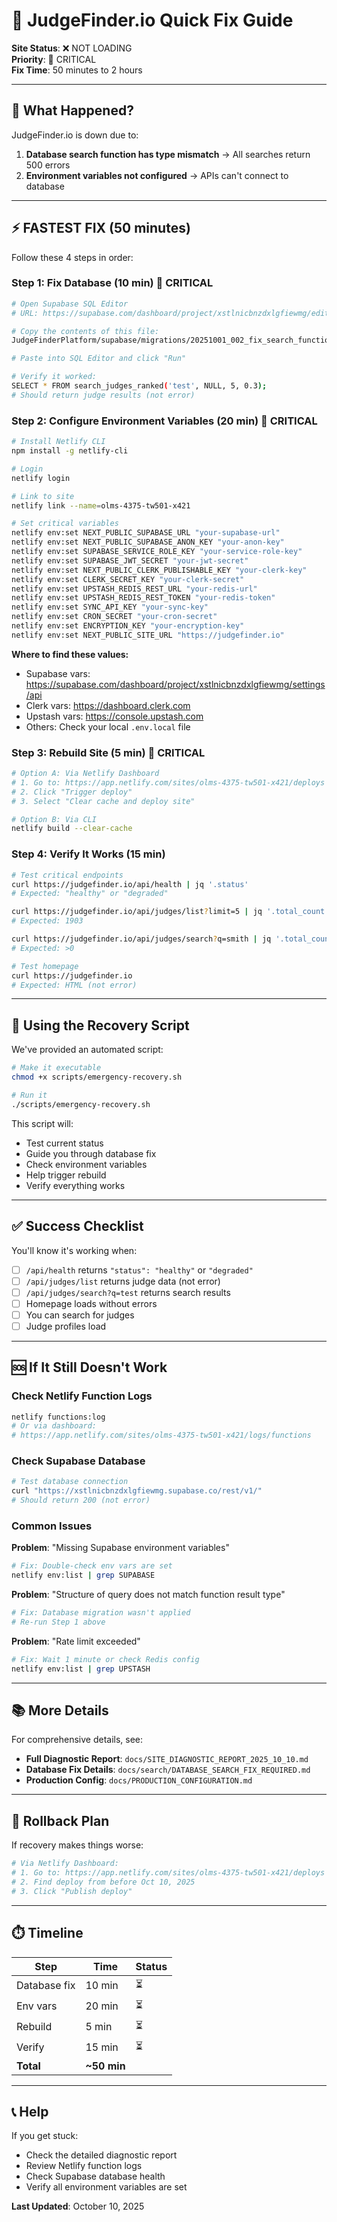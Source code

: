 # 🚨 JudgeFinder.io Quick Fix Guide

**Site Status**: ❌ NOT LOADING  
**Priority**: 🔴 CRITICAL  
**Fix Time**: 50 minutes to 2 hours

---

## 🎯 What Happened?

JudgeFinder.io is down due to:

1. **Database search function has type mismatch** → All searches return 500 errors
2. **Environment variables not configured** → APIs can't connect to database

---

## ⚡ FASTEST FIX (50 minutes)

Follow these 4 steps in order:

### Step 1: Fix Database (10 min) 🔴 CRITICAL

```bash
# Open Supabase SQL Editor
# URL: https://supabase.com/dashboard/project/xstlnicbnzdxlgfiewmg/editor

# Copy the contents of this file:
JudgeFinderPlatform/supabase/migrations/20251001_002_fix_search_function_return_type.sql

# Paste into SQL Editor and click "Run"

# Verify it worked:
SELECT * FROM search_judges_ranked('test', NULL, 5, 0.3);
# Should return judge results (not error)
```

### Step 2: Configure Environment Variables (20 min) 🔴 CRITICAL

```bash
# Install Netlify CLI
npm install -g netlify-cli

# Login
netlify login

# Link to site
netlify link --name=olms-4375-tw501-x421

# Set critical variables
netlify env:set NEXT_PUBLIC_SUPABASE_URL "your-supabase-url"
netlify env:set NEXT_PUBLIC_SUPABASE_ANON_KEY "your-anon-key"
netlify env:set SUPABASE_SERVICE_ROLE_KEY "your-service-role-key"
netlify env:set SUPABASE_JWT_SECRET "your-jwt-secret"
netlify env:set NEXT_PUBLIC_CLERK_PUBLISHABLE_KEY "your-clerk-key"
netlify env:set CLERK_SECRET_KEY "your-clerk-secret"
netlify env:set UPSTASH_REDIS_REST_URL "your-redis-url"
netlify env:set UPSTASH_REDIS_REST_TOKEN "your-redis-token"
netlify env:set SYNC_API_KEY "your-sync-key"
netlify env:set CRON_SECRET "your-cron-secret"
netlify env:set ENCRYPTION_KEY "your-encryption-key"
netlify env:set NEXT_PUBLIC_SITE_URL "https://judgefinder.io"
```

**Where to find these values:**

- Supabase vars: https://supabase.com/dashboard/project/xstlnicbnzdxlgfiewmg/settings/api
- Clerk vars: https://dashboard.clerk.com
- Upstash vars: https://console.upstash.com
- Others: Check your local `.env.local` file

### Step 3: Rebuild Site (5 min) 🔴 CRITICAL

```bash
# Option A: Via Netlify Dashboard
# 1. Go to: https://app.netlify.com/sites/olms-4375-tw501-x421/deploys
# 2. Click "Trigger deploy"
# 3. Select "Clear cache and deploy site"

# Option B: Via CLI
netlify build --clear-cache
```

### Step 4: Verify It Works (15 min)

```bash
# Test critical endpoints
curl https://judgefinder.io/api/health | jq '.status'
# Expected: "healthy" or "degraded"

curl https://judgefinder.io/api/judges/list?limit=5 | jq '.total_count'
# Expected: 1903

curl https://judgefinder.io/api/judges/search?q=smith | jq '.total_count'
# Expected: >0

# Test homepage
curl https://judgefinder.io
# Expected: HTML (not error)
```

---

## 🤖 Using the Recovery Script

We've provided an automated script:

```bash
# Make it executable
chmod +x scripts/emergency-recovery.sh

# Run it
./scripts/emergency-recovery.sh
```

This script will:

- Test current status
- Guide you through database fix
- Check environment variables
- Help trigger rebuild
- Verify everything works

---

## ✅ Success Checklist

You'll know it's working when:

- [ ] `/api/health` returns `"status": "healthy"` or `"degraded"`
- [ ] `/api/judges/list` returns judge data (not error)
- [ ] `/api/judges/search?q=test` returns search results
- [ ] Homepage loads without errors
- [ ] You can search for judges
- [ ] Judge profiles load

---

## 🆘 If It Still Doesn't Work

### Check Netlify Function Logs

```bash
netlify functions:log
# Or via dashboard:
# https://app.netlify.com/sites/olms-4375-tw501-x421/logs/functions
```

### Check Supabase Database

```bash
# Test database connection
curl "https://xstlnicbnzdxlgfiewmg.supabase.co/rest/v1/"
# Should return 200 (not error)
```

### Common Issues

**Problem**: "Missing Supabase environment variables"

```bash
# Fix: Double-check env vars are set
netlify env:list | grep SUPABASE
```

**Problem**: "Structure of query does not match function result type"

```bash
# Fix: Database migration wasn't applied
# Re-run Step 1 above
```

**Problem**: "Rate limit exceeded"

```bash
# Fix: Wait 1 minute or check Redis config
netlify env:list | grep UPSTASH
```

---

## 📚 More Details

For comprehensive details, see:

- **Full Diagnostic Report**: `docs/SITE_DIAGNOSTIC_REPORT_2025_10_10.md`
- **Database Fix Details**: `docs/search/DATABASE_SEARCH_FIX_REQUIRED.md`
- **Production Config**: `docs/PRODUCTION_CONFIGURATION.md`

---

## 🔄 Rollback Plan

If recovery makes things worse:

```bash
# Via Netlify Dashboard:
# 1. Go to: https://app.netlify.com/sites/olms-4375-tw501-x421/deploys
# 2. Find deploy from before Oct 10, 2025
# 3. Click "Publish deploy"
```

---

## ⏱️ Timeline

| Step         | Time        | Status |
| ------------ | ----------- | ------ |
| Database fix | 10 min      | ⏳     |
| Env vars     | 20 min      | ⏳     |
| Rebuild      | 5 min       | ⏳     |
| Verify       | 15 min      | ⏳     |
| **Total**    | **~50 min** |        |

---

## 📞 Help

If you get stuck:

- Check the detailed diagnostic report
- Review Netlify function logs
- Check Supabase database health
- Verify all environment variables are set

**Last Updated**: October 10, 2025
